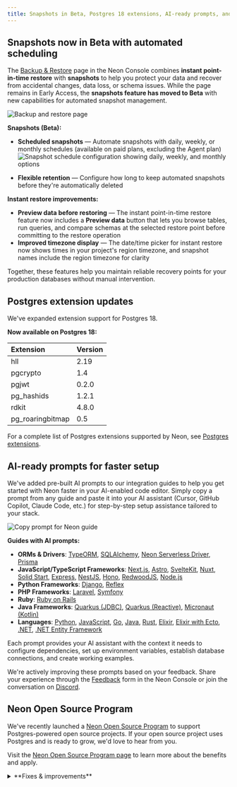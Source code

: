 ```yaml
---
title: Snapshots in Beta, Postgres 18 extensions, AI-ready prompts, and more
---
```


## Snapshots now in Beta with automated scheduling

The [Backup & Restore](/docs/guides/backup-restore) page in the Neon Console combines **instant point-in-time restore** with **snapshots** to help you protect your data and recover from accidental changes, data loss, or schema issues. While the page remains in Early Access, the **snapshots feature has moved to Beta** with new capabilities for automated snapshot management.

![Backup and restore page](/docs/changelog/backup_restore_page_beta_snapshots.png)

**Snapshots (Beta):**

- **Scheduled snapshots** — Automate snapshots with daily, weekly, or monthly schedules (available on paid plans, excluding the Agent plan)
  ![Snapshot schedule configuration showing daily, weekly, and monthly options](/docs/guides/snapshot_schedule_menu.png)

- **Flexible retention** — Configure how long to keep automated snapshots before they're automatically deleted

**Instant restore improvements:**

- **Preview data before restoring** — The instant point-in-time restore feature now includes a **Preview data** button that lets you browse tables, run queries, and compare schemas at the selected restore point before committing to the restore operation
- **Improved timezone display** — The date/time picker for instant restore now shows times in your project's region timezone, and snapshot names include the region timezone for clarity

Together, these features help you maintain reliable recovery points for your production databases without manual intervention.

## Postgres extension updates

We've expanded extension support for Postgres 18.

**Now available on Postgres 18:**

| Extension        | Version |
| :--------------- | :------ |
| hll              | 2.19    |
| pgcrypto         | 1.4     |
| pgjwt            | 0.2.0   |
| pg_hashids       | 1.2.1   |
| rdkit            | 4.8.0   |
| pg_roaringbitmap | 0.5     |

For a complete list of Postgres extensions supported by Neon, see [Postgres extensions](/docs/extensions/pg-extensions).

## AI-ready prompts for faster setup

We've added pre-built AI prompts to our integration guides to help you get started with Neon faster in your AI-enabled code editor. Simply copy a prompt from any guide and paste it into your AI assistant (Cursor, GitHub Copilot, Claude Code, etc.) for step-by-step setup assistance tailored to your stack.

![Copy prompt for Neon guide](/docs/changelog/copy_prompt.png)

**Guides with AI prompts:**

- **ORMs & Drivers**: [TypeORM](/docs/guides/typeorm), [SQLAlchemy](/docs/guides/sqlalchemy), [Neon Serverless Driver](/docs/serverless/serverless-driver), [Prisma](/docs/guides/prisma)
- **JavaScript/TypeScript Frameworks**: [Next.js](/docs/guides/nextjs), [Astro](/docs/guides/astro), [SvelteKit](/docs/guides/sveltekit), [Nuxt](/docs/guides/nuxt), [Solid Start](/docs/guides/solid-start), [Express](/docs/guides/express), [NestJS](/docs/guides/nestjs), [Hono](/docs/guides/hono), [RedwoodJS](/docs/guides/redwoodsdk), [Node.js](/docs/guides/node)
- **Python Frameworks**: [Django](/docs/guides/django), [Reflex](/docs/guides/reflex)
- **PHP Frameworks**: [Laravel](/docs/guides/laravel), [Symfony](/docs/guides/symfony)
- **Ruby**: [Ruby on Rails](/docs/guides/ruby-on-rails)
- **Java Frameworks**: [Quarkus (JDBC)](/docs/guides/quarkus-jdbc), [Quarkus (Reactive)](/docs/guides/quarkus-reactive), [Micronaut (Kotlin)](/docs/guides/micronaut-kotlin)
- **Languages**: [Python](/docs/guides/python), [JavaScript](/docs/guides/javascript), [Go](/docs/guides/go), [Java](/docs/guides/java), [Rust](/docs/guides/rust), [Elixir](/docs/guides/elixir), [Elixir with Ecto](/docs/guides/elixir-ecto), [.NET](/docs/guides/dotnet-npgsql), [.NET Entity Framework](/docs/guides/dotnet-entity-framework)

Each prompt provides your AI assistant with the context it needs to configure dependencies, set up environment variables, establish database connections, and create working examples.

We're actively improving these prompts based on your feedback. Share your experience through the [Feedback](https://console.neon.tech/app/projects?modal=feedback) form in the Neon Console or join the conversation on [Discord](https://discord.gg/92vNTzKDGp).

## Neon Open Source Program

We've recently launched a [Neon Open Source Program](https://neon.com/blog/neon-open-source-program) to support Postgres-powered open source projects. If your open source project uses Postgres and is ready to grow, we'd love to hear from you.

Visit the [Neon Open Source Program page](https://neon.com/blog/neon-open-source-program) to learn more about the benefits and apply.

<details>
<summary>**Fixes & improvements**</summary>

- **Project dashboard**
  - The **Network transfer** metric in the usage widget on the **Project dashboard** now displays usage in GB instead of KB for improved readability on paid plans.

- **Private Networking**
  - Fixed an issue in the VPC endpoint restrictions view in project settings where assigned VPC endpoints were incorrectly shown as "Connection allowed: No" even when they were actively assigned to the project.

- **Vercel integration fixes**
  - Fixed an issue in the [Vercel-Managed Integration](https://neon.com/docs/guides/vercel-managed-integration) where exceeding the data transfer limit returned a generic error. The error message is now clear and actionable.
  - Fixed an issue in the [Vercel-Managed Integration](https://neon.com/docs/guides/vercel-managed-integration) where removed Vercel team members were not automatically synchronized with Neon organizations. Member removals and role changes are now properly synchronized by a periodic job.

- **Postgres extensions**
  - Fixed an issue that prevented installing the [postgis_sfcgal](/docs/extensions/postgis-related-extensions#postgis-sfcgal) extension.

</details>
